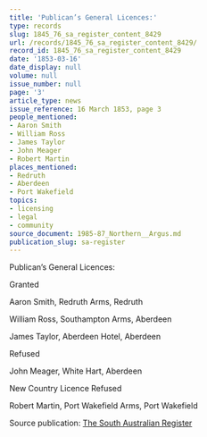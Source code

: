 ```yaml
---
title: 'Publican’s General Licences:'
type: records
slug: 1845_76_sa_register_content_8429
url: /records/1845_76_sa_register_content_8429/
record_id: 1845_76_sa_register_content_8429
date: '1853-03-16'
date_display: null
volume: null
issue_number: null
page: '3'
article_type: news
issue_reference: 16 March 1853, page 3
people_mentioned:
- Aaron Smith
- William Ross
- James Taylor
- John Meager
- Robert Martin
places_mentioned:
- Redruth
- Aberdeen
- Port Wakefield
topics:
- licensing
- legal
- community
source_document: 1985-87_Northern__Argus.md
publication_slug: sa-register
---
```


Publican’s General Licences:

Granted

Aaron Smith, Redruth Arms, Redruth

William Ross, Southampton Arms, Aberdeen

James Taylor, Aberdeen Hotel, Aberdeen

Refused

John Meager, White Hart, Aberdeen

New Country Licence Refused

Robert Martin, Port Wakefield Arms, Port Wakefield


Source publication: [The South Australian Register](/publications/sa-register/)
